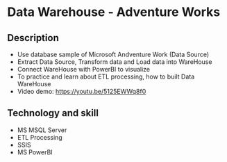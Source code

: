 # Data Warehouse - Adventure Works

## Description
- Use database sample of Microsoft Andventure Work (Data Source)
- Extract Data Source, Transform data and Load data into WareHouse
- Connect WareHouse with PowerBI to visualize
- To practice and learn about ETL processing, how to built Data WareHouse
- Video demo: https://youtu.be/5125EWWq8f0

## Technology and skill
- MS MSQL Server
- ETL Processing
- SSIS
- MS PowerBI

